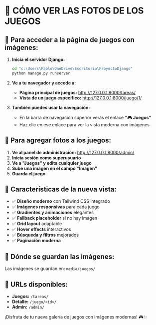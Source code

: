 # 📸 CÓMO VER LAS FOTOS DE LOS JUEGOS

## 🚀 Para acceder a la página de juegos con imágenes:

1. **Inicia el servidor Django:**
   ```bash
   cd "c:\Users\Pablo\OneDrive\Escritorio\ProyectoDjango"
   python manage.py runserver
   ```

2. **Ve a tu navegador y accede a:**
   - **Página principal de juegos:** http://127.0.0.1:8000/tareas/
   - **Vista de un juego específico:** http://127.0.0.1:8000/juego/1/
   
3. **También puedes usar la navegación:**
   - En la barra de navegación superior verás el enlace **"🎮 Juegos"**
   - Haz clic en ese enlace para ver la vista moderna con imágenes

## 📁 Para agregar fotos a los juegos:

1. **Ve al panel de administración:** http://127.0.0.1:8000/admin/
2. **Inicia sesión como superusuario**
3. **Ve a "Juegos" y edita cualquier juego**
4. **Sube una imagen en el campo "Imagen"**
5. **Guarda el juego**

## 🎨 Características de la nueva vista:

- ✅ **Diseño moderno** con Tailwind CSS integrado
- ✅ **Imágenes responsivas** para cada juego
- ✅ **Gradientes y animaciones** elegantes
- ✅ **Fallback placeholder** si no hay imagen
- ✅ **Grid layout** adaptable
- ✅ **Hover effects** interactivos
- ✅ **Búsqueda y filtros** mejorados
- ✅ **Paginación moderna**

## 📸 Dónde se guardan las imágenes:

Las imágenes se guardan en: `media/juegos/`

## 🔧 URLs disponibles:

- **Juegos:** `/tareas/` 
- **Detalle:** `/juego/<id>/`
- **Admin:** `/admin/`

¡Disfruta de tu nueva galería de juegos con imágenes modernas! 🎮✨
